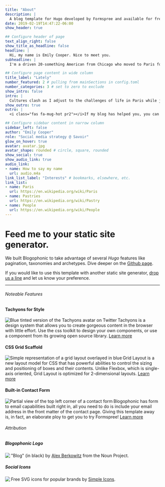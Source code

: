 ```yaml
---
title: "About"
description: |
  A blog template for Hugo developed by Formspree and available for free.
date: 2019-02-19T14:47:22-06:00
show_header: true

## Configure header of page
text_align_right: false
show_title_as_headline: false
headline: |
  Hi, my name is Emily Cooper. Nice to meet you.
subheadline: |
  I'm a driven 20-something American from Chicago who moved to Paris for an unexpected job opportunity. I've been tasked with bringing an American point of view to a venerable French marketing firm.

## Configure page content in wide column
title_label: "Lately"
number_featured: 2 # pulling from mainSections in config.toml
number_categories: 3 # set to zero to exclude
show_intro: false
intro: |
  Cultures clash as I adjust to the challenges of life in Paris while juggling my career, new friendships, and love life. Here is how to catch up with what I'm up to!
show_outro: true
outro: |
  <i class="fas fa-mug-hot pr2"></i>If my blog has helped you, you can [buy me a coffee](https://ko-fi.com/)!

## Configure sidebar content in narrow column
sidebar_left: false
author: "Emily Cooper"
role: "Social media strategy @ Savoir"
glow_on_hover: true
avatar: avatar.jpg
avatar_shape: rounded # circle, square, rounded
show_social: true
show_audio_link: true
audio_link: 
- name: How to say my name
  url: audio.m4a
link_list_label: "Interests" # bookmarks, elsewhere, etc.
link_list:
- name: Paris
  url: https://en.wikipedia.org/wiki/Paris
- name: Pastries
  url: https://en.wikipedia.org/wiki/Pastry
- name: People
  url: https://en.wikipedia.org/wiki/People
---
```


<h1 class="f2 f1-ns measure-narrow lh-solid">
  Feed me to your static site generator.
</h1>
<p class="f4 measure lh-copy">
  We built Blogophonic to take advantage of several <i>Hugo</i> features like pagination, taxonomies and archetypes.
  Dive deeper on the <a href="https://github.com/formspree/blogophonic-hugo">Github&nbsp;page</a>.
</p>

<p class="f4 measure lh-copy">
  If you would like to use this template with another static site
  generator, <a href="https://help.formspree.io/hc/en-us/requests/new" target="_blank">drop us a
    line</a> and let us know your preference.
</p>

<hr class="f4 ba b--black-10 mt5 mb4 ml0">
<div class="flex-l items-start">
  <div class="mr4-l w-two-thirds-l">
    <h6 class="f7 fw7 black-20 mt4 tracked ttu lh-title">Noteable Features</h6>
    <h4 class="f4 mt4 lh-title">Tachyons for Style</h4>
    <p class="measure-wide lh-copy cf">
      <img src="/about/assets/thumb-tachyons.png" align="left" class="mw-100 w4 mr3 db br3 br--left"
        alt="Blue tinted version of the Tachyons avatar on Twitter">
      Tachyons is a design system that allows you to create gorgeous content
      in the browser with little effort. Use the css toolkit to design your own
      components, or use a component from its growing open source library.
      <a href="/blog/tachyons-for-style/">Learn more</a>
    </p>
    <h4 class="f4 mt4 lh-title">CSS Grid Scaffold</h4>
    <p class="measure-wide lh-copy cf">
      <img src="/about/assets/thumb-css-grid.png" align="left" class="mw-100 w4 mr3 db br3 br--left"
        alt="Simple representation of a grid layout overlayed in blue">
      Grid Layout is a new layout model for CSS that has powerful abilities
      to control the sizing and positioning of boxes and their contents. Unlike
      Flexbox, which is single-axis oriented, Grid Layout is optimized for
      2-dimensional layouts.
      <a href="/blog/css-grid-scaffold/">Learn more</a>
    </p>
    <h4 class="f4 mt4 lh-title">Built-in Contact Form</h4>
    <p class="measure-wide lh-copy cf">
      <img src="/about/assets/thumb-contact-form.png" align="left" class="mw-100 w4 mr3 db br3 br--left"
        alt="Partial view of the top left corner of a contact form">
      Blogophonic has form to email capabilities built right in, all you need
      to do is include your email address in the front matter of the contact
      page. Giving this template away is, in fact, an elaborate ploy to get you
      to try Formspree!
      <a href="/blog/built-in-contact-form/">Learn more</a>
    </p>
  </div>
  <div class="mh4-l w-third-l">
    <h6 class="f7 fw7 black-20 mt4 tracked ttu lh-title">Attribution</h6>
    <h5 class="f5 mv4 lh-title">Blogophonic Logo</h5>
    <p class="f6 measure lh-copy cf">
      <img src="/about/assets/blogophonic-mark-dark.png" align="left" class="mw-100 w3 mr3 db br3 br--left">
      <span class="i">"Blog"</span> (in black) by
      <a href="https://thenounproject.com/term/blog/19895" target="_blank">Alex
        Berkowitz</a> from the Noun Project.
    </p>
    <h5 class="f5 mv4 lh-title">Social Icons</h5>
    <p class="f6 measure lh-copy cf">
      <img src="/about/assets/simple-icons.png" align="left" class="mw-100 w3 mr3 db br3 br--left">
      Free SVG icons for popular brands by
      <a href="https://simpleicons.org" target="_blank">Simple Icons</a>.
    </p>
  </div>
</div>